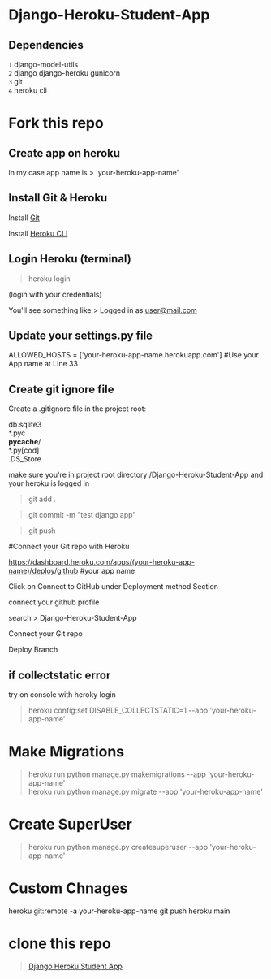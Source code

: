 # Django-Heroku-Student-App

## Dependencies

`1` django-model-utils <br>
`2` django django-heroku gunicorn <br>
`3` git <br>
`4` heroku cli <br>

# Fork this repo

## Create app on heroku

in my case app name is > 'your-heroku-app-name'

## Install Git & Heroku

Install [Git](https://git-scm.com/book/en/v2/Getting-Started-Installing-Git)

Install [Heroku CLI](https://devcenter.heroku.com/articles/heroku-command-line)

## Login Heroku (terminal)

> heroku login 

(login with your credentials)

You'll see something like >  Logged in as user@mail.com

## Update your settings.py file

ALLOWED_HOSTS = ['your-heroku-app-name.herokuapp.com'] #Use your App name at Line 33

## Create git ignore file
Create a .gitignore file in the project root:

db.sqlite3 <br>
*.pyc <br>
__pycache__/ <br>
*.py[cod] <br>
.DS_Store<br>

make sure you're in project root directory /Django-Heroku-Student-App and your heroku is logged in

> git add .

> git commit -m "test django app"

> git push

#Connect your Git repo with Heroku

https://dashboard.heroku.com/apps/(your-heroku-app-name)/deploy/github  #your app name

Click on Connect to GitHub under Deployment method Section

connect your github profile

search > Django-Heroku-Student-App

Connect your Git repo

Deploy Branch

## if collectstatic error

try on console with heroky login <br>
> heroku config:set DISABLE_COLLECTSTATIC=1 --app 'your-heroku-app-name'

# Make Migrations

> heroku run python manage.py makemigrations --app 'your-heroku-app-name' <br>
> heroku run python manage.py migrate --app 'your-heroku-app-name'

# Create SuperUser

> heroku run python manage.py createsuperuser --app 'your-heroku-app-name'


# Custom Chnages

heroku git:remote -a your-heroku-app-name 
git push heroku main



 
# clone this repo
 
 > [Django Heroku Student App](https://github.com/mustafaali96/Django-Heroku-Student-App)

